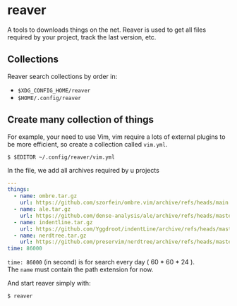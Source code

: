 # reaver

A tools to downloads things on the net. Reaver is used to get all files
required by your project, track the last version, etc.

## Collections

Reaver search collections by order in:

- `$XDG_CONFIG_HOME/reaver`
- `$HOME/.config/reaver`

## Create many collection of things

For example, your need to use Vim, vim require a lots of external plugins to be more efficient, so create a collection called `vim.yml`.

    $ $EDITOR ~/.config/reaver/vim.yml

In the file, we add all archives required by u projects

```yml
---
things:
  - name: ombre.tar.gz
    url: https://github.com/szorfein/ombre.vim/archive/refs/heads/main.tar.gz
  - name: ale.tar.gz
    url: https://github.com/dense-analysis/ale/archive/refs/heads/master.tar.gz
  - name: indentline.tar.gz
    url: https://github.com/Yggdroot/indentLine/archive/refs/heads/master.tar.gz
  - name: nerdtree.tar.gz
    url: https://github.com/preservim/nerdtree/archive/refs/heads/master.tar.gz
time: 86000
```

`time: 86000` (in second) is for search every day ( 60 * 60 * 24 ).  
The `name` must contain the path extension for now.

And start reaver simply with:

    $ reaver
